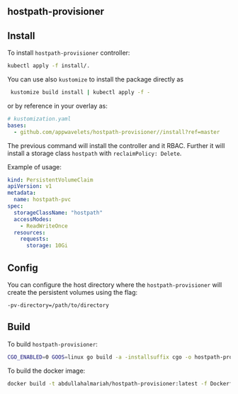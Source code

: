 ## hostpath-provisioner

## Install

To install `hostpath-provisioner` controller:

```bash
kubectl apply -f install/.
```

You can use also `kustomize` to install the package directly as

```bash
 kustomize build install | kubectl apply -f -
```

or by reference in your overlay as:

```yaml
# kustomization.yaml
bases:
  - github.com/appwavelets/hostpath-provisioner//install?ref=master
```

The previous command will install the controller and it RBAC. Further it will install a storage class `hostpath` with `reclaimPolicy: Delete`.

Example of usage:

```yaml
kind: PersistentVolumeClaim
apiVersion: v1
metadata:
  name: hostpath-pvc
spec:
  storageClassName: "hostpath"
  accessModes:
    - ReadWriteOnce
  resources:
    requests:
      storage: 10Gi
```

## Config

You can configure the host directory where the `hostpath-provisioner` will create the persistent volumes using the flag:

```
-pv-directory=/path/to/directory
```

## Build

To build `hostpath-provisioner`:

```bash
CGO_ENABLED=0 GOOS=linux go build -a -installsuffix cgo -o hostpath-provisioner  .
```

To build the docker image:

```bash
docker build -t abdullahalmariah/hostpath-provisioner:latest -f Dockerfile.scratch .
```
